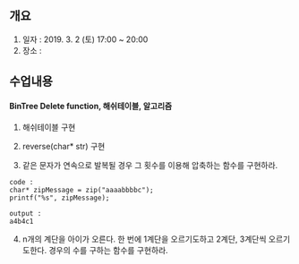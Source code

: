 ## 개요
1. 일자 : 2019. 3. 2 (토) 17:00 ~ 20:00
2. 장소 : 

## 수업내용
#### BinTree Delete function, 해쉬테이블, 알고리즘

1. 해쉬테이블 구현

2. reverse(char* str) 구현

3. 같은 문자가 연속으로 발복될 경우 그 횟수를 이용해 압축하는 함수를 구현하라.

```
code : 
char* zipMessage = zip("aaaabbbbc");
printf("%s", zipMessage);

output :
a4b4c1
```

4. n개의 계단을 아이가 오른다. 한 번에 1계단을 오르기도하고 2계단, 3계단씩 오르기도한다. 경우의 수를 구하는 함수를 구현하라.
